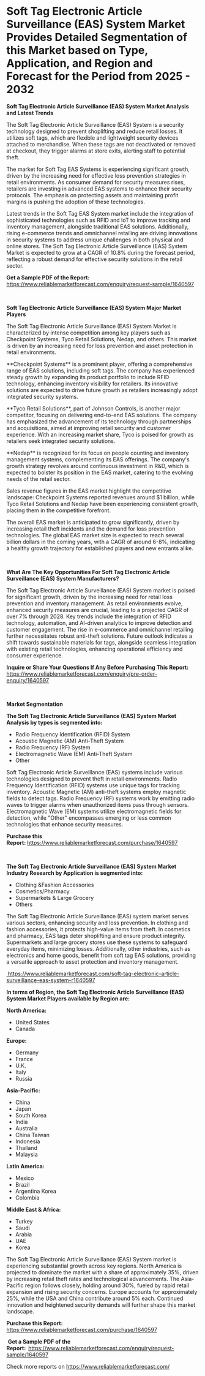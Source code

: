 <p><h1>Soft Tag Electronic Article Surveillance (EAS) System Market Provides Detailed Segmentation of this Market based on Type, Application, and Region and Forecast for the Period from 2025 - 2032</h1></p><p><strong>Soft Tag Electronic Article Surveillance (EAS) System Market Analysis and Latest Trends</strong></p>
<p><p>The Soft Tag Electronic Article Surveillance (EAS) System is a security technology designed to prevent shoplifting and reduce retail losses. It utilizes soft tags, which are flexible and lightweight security devices attached to merchandise. When these tags are not deactivated or removed at checkout, they trigger alarms at store exits, alerting staff to potential theft.</p><p>The market for Soft Tag EAS Systems is experiencing significant growth, driven by the increasing need for effective loss prevention strategies in retail environments. As consumer demand for security measures rises, retailers are investing in advanced EAS systems to enhance their security protocols. The emphasis on protecting assets and maintaining profit margins is pushing the adoption of these technologies.</p><p>Latest trends in the Soft Tag EAS System market include the integration of sophisticated technologies such as RFID and IoT to improve tracking and inventory management, alongside traditional EAS solutions. Additionally, rising e-commerce trends and omnichannel retailing are driving innovations in security systems to address unique challenges in both physical and online stores. The Soft Tag Electronic Article Surveillance (EAS) System Market is expected to grow at a CAGR of 10.8% during the forecast period, reflecting a robust demand for effective security solutions in the retail sector.</p></p>
<p><strong>Get a Sample PDF of the Report:&nbsp;</strong> <a href="https://www.reliablemarketforecast.com/enquiry/request-sample/1640597?utm_campaign=3491&utm_medium=2&utm_source=Github&utm_content=ia&utm_term=23032025&utm_id=soft-tag-electronic-article-surveillance-eas-system">https://www.reliablemarketforecast.com/enquiry/request-sample/1640597</a></p>
<p>&nbsp;</p>
<p><strong>Soft Tag Electronic Article Surveillance (EAS) System Major Market Players</strong></p>
<p><p>The Soft Tag Electronic Article Surveillance (EAS) System Market is characterized by intense competition among key players such as Checkpoint Systems, Tyco Retail Solutions, Nedap, and others. This market is driven by an increasing need for loss prevention and asset protection in retail environments.</p><p>**Checkpoint Systems** is a prominent player, offering a comprehensive range of EAS solutions, including soft tags. The company has experienced steady growth by expanding its product portfolio to include RFID technology, enhancing inventory visibility for retailers. Its innovative solutions are expected to drive future growth as retailers increasingly adopt integrated security systems.</p><p>**Tyco Retail Solutions**, part of Johnson Controls, is another major competitor, focusing on delivering end-to-end EAS solutions. The company has emphasized the advancement of its technology through partnerships and acquisitions, aimed at improving retail security and customer experience. With an increasing market share, Tyco is poised for growth as retailers seek integrated security solutions.</p><p>**Nedap** is recognized for its focus on people counting and inventory management systems, complementing its EAS offerings. The company's growth strategy revolves around continuous investment in R&D, which is expected to bolster its position in the EAS market, catering to the evolving needs of the retail sector.</p><p>Sales revenue figures in the EAS market highlight the competitive landscape: Checkpoint Systems reported revenues around $1 billion, while Tyco Retail Solutions and Nedap have been experiencing consistent growth, placing them in the competitive forefront. </p><p>The overall EAS market is anticipated to grow significantly, driven by increasing retail theft incidents and the demand for loss prevention technologies. The global EAS market size is expected to reach several billion dollars in the coming years, with a CAGR of around 6-8%, indicating a healthy growth trajectory for established players and new entrants alike.</p></p>
<p>&nbsp;</p>
<p><strong>What Are The Key Opportunities For Soft Tag Electronic Article Surveillance (EAS) System Manufacturers?</strong></p>
<p><p>The Soft Tag Electronic Article Surveillance (EAS) System market is poised for significant growth, driven by the increasing need for retail loss prevention and inventory management. As retail environments evolve, enhanced security measures are crucial, leading to a projected CAGR of over 7% through 2028. Key trends include the integration of RFID technology, automation, and AI-driven analytics to improve detection and customer engagement. The rise in e-commerce and omnichannel retailing further necessitates robust anti-theft solutions. Future outlook indicates a shift towards sustainable materials for tags, alongside seamless integration with existing retail technologies, enhancing operational efficiency and consumer experience.</p></p>
<p><strong>Inquire or Share Your Questions If Any Before Purchasing This Report:</strong> <a href="https://www.reliablemarketforecast.com/enquiry/pre-order-enquiry/1640597?utm_campaign=3491&utm_medium=2&utm_source=Github&utm_content=ia&utm_term=23032025&utm_id=soft-tag-electronic-article-surveillance-eas-system">https://www.reliablemarketforecast.com/enquiry/pre-order-enquiry/1640597</a></p>
<p>&nbsp;</p>
<p><strong>Market Segmentation</strong></p>
<p><strong>The Soft Tag Electronic Article Surveillance (EAS) System Market Analysis by types is segmented into:</strong></p>
<p><ul><li>Radio Frequency Identification (RFID) System</li><li>Acoustic Magnetic (AM) Anti-Theft System</li><li>Radio Frequency (RF) System</li><li>Electromagnetic Wave (EM) Anti-Theft System</li><li>Other</li></ul></p>
<p><p>Soft Tag Electronic Article Surveillance (EAS) systems include various technologies designed to prevent theft in retail environments. Radio Frequency Identification (RFID) systems use unique tags for tracking inventory. Acoustic Magnetic (AM) anti-theft systems employ magnetic fields to detect tags. Radio Frequency (RF) systems work by emitting radio waves to trigger alarms when unauthorized items pass through sensors. Electromagnetic Wave (EM) systems utilize electromagnetic fields for detection, while "Other" encompasses emerging or less common technologies that enhance security measures.</p></p>
<p><strong>Purchase this Report:&nbsp;</strong><a href="https://www.reliablemarketforecast.com/purchase/1640597?utm_campaign=3491&utm_medium=2&utm_source=Github&utm_content=ia&utm_term=23032025&utm_id=soft-tag-electronic-article-surveillance-eas-system">https://www.reliablemarketforecast.com/purchase/1640597</a></p>
<p>&nbsp;</p>
<p><strong>The Soft Tag Electronic Article Surveillance (EAS) System Market Industry Research by Application is segmented into:</strong></p>
<p><ul><li>Clothing &Fashion Accessories</li><li>Cosmetics/Pharmacy</li><li>Supermarkets & Large Grocery</li><li>Others</li></ul></p>
<p><p>The Soft Tag Electronic Article Surveillance (EAS) system market serves various sectors, enhancing security and loss prevention. In clothing and fashion accessories, it protects high-value items from theft. In cosmetics and pharmacy, EAS tags deter shoplifting and ensure product integrity. Supermarkets and large grocery stores use these systems to safeguard everyday items, minimizing losses. Additionally, other industries, such as electronics and home goods, benefit from soft tag EAS solutions, providing a versatile approach to asset protection and inventory management.</p></p>
<p><a href="https://www.reliablemarketforecast.com/soft-tag-electronic-article-surveillance-eas-system-r1640597?utm_campaign=3491&utm_medium=2&utm_source=Github&utm_content=ia&utm_term=23032025&utm_id=soft-tag-electronic-article-surveillance-eas-system">&nbsp;https://www.reliablemarketforecast.com/soft-tag-electronic-article-surveillance-eas-system-r1640597</a></p>
<p><strong>In terms of Region, the Soft Tag Electronic Article Surveillance (EAS) System Market Players available by Region are:</strong></p>
<p>
    <p> <strong> North America: </strong>
        <ul>
            <li>United States</li>
            <li>Canada</li>
        </ul>
        </p> 
    <p> <strong> Europe: </strong>
        <ul>
            <li>Germany</li>
            <li>France</li>
            <li>U.K.</li>
            <li>Italy</li>
            <li>Russia</li>
        </ul>
        </p> 
    <p> <strong> Asia-Pacific: </strong>
        <ul>
            <li>China</li>
            <li>Japan</li>
            <li>South Korea</li>
            <li>India</li>
            <li>Australia</li>
            <li>China Taiwan</li>
            <li>Indonesia</li>
            <li>Thailand</li>
            <li>Malaysia</li>
        </ul>
        </p> 
    <p> <strong> Latin America: </strong>
        <ul>
            <li>Mexico</li>
            <li>Brazil</li>
            <li>Argentina Korea</li>
            <li>Colombia</li>
        </ul>
        </p> 
    <p> <strong> Middle East & Africa: </strong>
        <ul>
            <li>Turkey</li>
            <li>Saudi</li>
            <li>Arabia</li>
            <li>UAE</li>
            <li>Korea</li>
        </ul>
    </p>
    </p>
<p><p>The Soft Tag Electronic Article Surveillance (EAS) System market is experiencing substantial growth across key regions. North America is projected to dominate the market with a share of approximately 35%, driven by increasing retail theft rates and technological advancements. The Asia-Pacific region follows closely, holding around 30%, fueled by rapid retail expansion and rising security concerns. Europe accounts for approximately 25%, while the USA and China contribute around 5% each. Continued innovation and heightened security demands will further shape this market landscape.</p></p>
<p><strong>Purchase this Report: </strong><a href="https://www.reliablemarketforecast.com/purchase/1640597?utm_campaign=3491&utm_medium=2&utm_source=Github&utm_content=ia&utm_term=23032025&utm_id=soft-tag-electronic-article-surveillance-eas-system">https://www.reliablemarketforecast.com/purchase/1640597</a></p>
<p>&nbsp;<strong>Get a Sample PDF of the Report:&nbsp;&nbsp;</strong><a href="https://www.reliablemarketforecast.com/enquiry/request-sample/1640597?utm_campaign=3491&utm_medium=2&utm_source=Github&utm_content=ia&utm_term=23032025&utm_id=soft-tag-electronic-article-surveillance-eas-system">https://www.reliablemarketforecast.com/enquiry/request-sample/1640597</a></p>
<p><strong></strong></p>
<p>Check more reports on <a href="https://www.reliablemarketforecast.com/?utm_campaign=3491&utm_medium=2&utm_source=Github&utm_content=ia&utm_term=23032025&utm_id=soft-tag-electronic-article-surveillance-eas-system">https://www.reliablemarketforecast.com/</a></p>